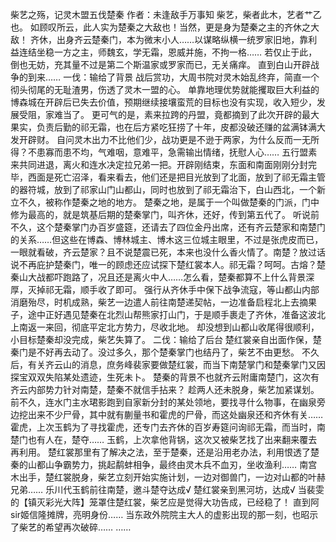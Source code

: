 柴艺之殇，记灵木盟五伐楚秦
作者：未逢敌手万事知
柴艺，柴者此木，艺者艹乙也。 如顾叹所云，此人实为楚秦之大敌也！当然，更是身为楚秦之主的齐休之大敌！ 齐休，出身齐云楚秦门，本为微末小人……以谋略纵横一统罗家旧地，靠利益连结坐稳一方之主，师魏玄，学无霜，恩威并施，不拘一格…… 若仅止于此，倒也无妨，充其量不过是第二个斯温家或罗家而已，无关痛痒。 直到白山开辟战争的到来…… 一伐：输给了背景 战后赏功，大周书院对灵木始乱终弃，简直一个彻头彻尾的无耻渣男，伤透了灵木一盟的心。 单靠地理优势就能攫取巨大利益的博森城在开辟后已失去价值，预期继续接壤蛮荒的目标也没有实现，收入短少，发展受阻，家难当了。 更可气的是，素来拉跨的丹盟，竟都摘到了此次开辟的最大果实，负责后勤的祁无霜，也在后方紧吃狂捞了十年，皮都没破还赚的盆满钵满大发开辟财。 自问灵木出力不比他们少，战功更是不逊于两家，为什么反而一无所得？不患寡而患不均，气难咽，意难平，急需输出情绪，抚慰人心…… 五行盟素来共同进退，离火和连水决定拉兄弟一把。开辟刚结束，东面和南面刚刚分封完毕，西面是死亡沼泽，看来看去，他们还是把目光放到了北面，放到了祁无霜主管的器符城，放到了祁家山门山都山，同时也放到了祁无霜治下，白山西北，一个新立不久，被称作楚秦之地的地方。 楚秦之地，是属于一个叫做楚秦的门派，门中修为最高的，就是筑基后期的楚秦掌门，叫齐休，还好，传到第五代了。 听说前不久，这个楚秦掌门办百岁盛筵，还请去了四位金丹出席，还有齐云楚家和南楚门的关系……但这些在博森、博林城主、博木这三位城主眼里，不过是张虎皮而已，一眼就看破，齐云楚家？且不说楚震已死，本来也没什么香火情了。南楚？放过话说不再庇护楚秦门，唯一的顾虑还应试探下楚红裳本人。祁无霜？呵呵。古熔？楚秦山大战都吓跑路了，况且还是离火中人……怎么看，楚秦都算不上什么背景深厚，灭掉祁无霜，顺手收了即可。 强行从齐休手中保下战争流寇，等山都山内部消磨殆尽，时机成熟，柴艺一边遣人前往南楚递契帖，一边准备启程北上去摘果子，途中正好遇见楚秦在北烈山帮熊家打山门，于是顺手裹走了齐休，准备这波北上南返一来回，彻底平定北方势力，尽收北地。 却没想到山都山收尾得很顺利，小目标楚秦却没完成，柴艺失算了。 二伐：输给了后台 楚红裳亲自出面作保，楚秦门是不好再去动了。没过多久，那个楚秦掌门也结丹了，柴艺不由更愁。 不久后，有关齐云山的消息，庶务峰裴家要做楚红裳，而当下南楚掌门和楚秦掌门又因探宝双双失陷某处遗迹，生死未卜。 楚秦的背景不也就齐云附庸南楚门，这次有齐云内部势力针对南楚，楚秦不就信手拈来？ 趁两人还未脱身，柴艺加紧谋划。前不久，连水门主水珺影跑到自家新分封的某处领地，要找寻什么物事，在幽泉旁边挖出来不少尸骨，其中就有蒯量书和霍虎的尸骨，而这处幽泉还和齐休有关……霍虎，上次玉鹤为了寻找霍虎，还专门去齐休的百岁寿筵问询祁无霜，而当时，南楚门也有人在，楚夺…… 玉鹤，上次拿他背锅，这次又被柴艺找了出来翻来覆去再利用。 楚红裳那里有了解决之法，至于楚秦，还是沿用老办法，利用恨透了楚秦的山都山争霸势力，挑起鹬蚌相争，最终由灵木兵不血刃，坐收渔利…… 南宫木出手，楚红裳脱身，柴艺立刻开始实施计划，一边对御兽门，一边对山都的叶赫兄弟…… 乐川代玉鹤前往南楚，邀斗楚夺达成√ 楚红裳亲到黑河坊，达成√ 当裴雯的【镇灭彩光大阵】笼罩住楚红裳，柴艺应是觉得大功告成，已经稳了！ 直到阿sir姬信隆摊牌，亮明身份…… 当东政外院院主大人的虚影出现的那一刻，也昭示了柴艺的希望再次破碎…… ……